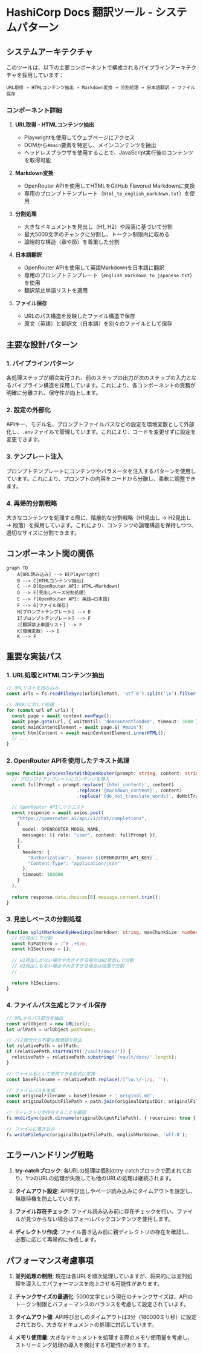 # HashiCorp Docs 翻訳ツール - システムパターン

## システムアーキテクチャ

このツールは、以下の主要コンポーネントで構成されるパイプラインアーキテクチャを採用しています：

```
URL取得 → HTMLコンテンツ抽出 → Markdown変換 → 分割処理 → 日本語翻訳 → ファイル保存
```

### コンポーネント詳細

1. **URL取得・HTMLコンテンツ抽出**
   - Playwrightを使用してウェブページにアクセス
   - DOMから`#main`要素を特定し、メインコンテンツを抽出
   - ヘッドレスブラウザを使用することで、JavaScript実行後のコンテンツを取得可能

2. **Markdown変換**
   - OpenRouter APIを使用してHTMLをGitHub Flavored Markdownに変換
   - 専用のプロンプトテンプレート（`html_to_english_markdown.txt`）を使用

3. **分割処理**
   - 大きなドキュメントを見出し（H1, H2）や段落に基づいて分割
   - 最大5000文字のチャンクに分割し、トークン制限内に収める
   - 論理的な構造（章や節）を尊重した分割

4. **日本語翻訳**
   - OpenRouter APIを使用して英語Markdownを日本語に翻訳
   - 専用のプロンプトテンプレート（`english_markdown_to_japanese.txt`）を使用
   - 翻訳禁止単語リストを適用

5. **ファイル保存**
   - URLのパス構造を反映したファイル構造で保存
   - 原文（英語）と翻訳文（日本語）を別々のファイルとして保存

## 主要な設計パターン

### 1. パイプラインパターン
各処理ステップが順次実行され、前のステップの出力が次のステップの入力となるパイプライン構造を採用しています。これにより、各コンポーネントの責務が明確に分離され、保守性が向上します。

### 2. 設定の外部化
APIキー、モデル名、プロンプトファイルパスなどの設定を環境変数として外部化し、`.env`ファイルで管理しています。これにより、コードを変更せずに設定を変更できます。

### 3. テンプレート注入
プロンプトテンプレートにコンテンツやパラメータを注入するパターンを使用しています。これにより、プロンプトの内容をコードから分離し、柔軟に調整できます。

### 4. 再帰的分割戦略
大きなコンテンツを処理する際に、階層的な分割戦略（H1見出し → H2見出し → 段落）を採用しています。これにより、コンテンツの論理構造を保持しつつ、適切なサイズに分割できます。

## コンポーネント間の関係

```mermaid
graph TD
    A[URL読み込み] --> B[Playwright]
    B --> C[HTMLコンテンツ抽出]
    C --> D[OpenRouter API: HTML→Markdown]
    D --> E[見出しベース分割処理]
    E --> F[OpenRouter API: 英語→日本語]
    F --> G[ファイル保存]
    H[プロンプトテンプレート] --> D
    I[プロンプトテンプレート] --> F
    J[翻訳禁止単語リスト] --> F
    K[環境変数] --> D
    K --> F
```

## 重要な実装パス

### 1. URL処理とHTMLコンテンツ抽出

```typescript
// URLリストを読み込み
const urls = fs.readFileSync(urlsFilePath, 'utf-8').split('\n').filter(url => url.trim() !== '');

// 各URLに対して処理
for (const url of urls) {
  const page = await context.newPage();
  await page.goto(url, { waitUntil: 'domcontentloaded', timeout: 3000 });
  const mainContentElement = await page.$('#main');
  const htmlContent = await mainContentElement.innerHTML();
  // ...
}
```

### 2. OpenRouter APIを使用したテキスト処理

```typescript
async function processTextWithOpenRouter(prompt: string, content: string, taskDescription: string): Promise<string> {
  // プロンプトテンプレートにコンテンツを挿入
  const fullPrompt = prompt.replace('{html_content}', content)
                          .replace('{markdown_content}', content)
                          .replace('{do_not_translate_words}', doNotTranslateSection);

  // OpenRouter APIにリクエスト
  const response = await axios.post(
    "https://openrouter.ai/api/v1/chat/completions",
    {
      model: OPENROUTER_MODEL_NAME,
      messages: [{ role: "user", content: fullPrompt }],
    },
    {
      headers: {
        "Authorization": `Bearer ${OPENROUTER_API_KEY}`,
        "Content-Type": "application/json"
      },
      timeout: 180000
    }
  );
  
  return response.data.choices[0].message.content.trim();
}
```

### 3. 見出しベースの分割処理

```typescript
function splitMarkdownByHeadings(markdown: string, maxChunkSize: number = 5000): string[] {
  // H1見出しで分割
  const h1Pattern = /^# .+$/m;
  const h1Sections = [];
  
  // H1見出しがない場合や大きすぎる場合はH2見出しで分割
  // H2見出しもない場合や大きすぎる場合は段落で分割
  // ...
  
  return h1Sections;
}
```

### 4. ファイルパス生成とファイル保存

```typescript
// URLからパス部分を抽出
const urlObject = new URL(url);
let urlPath = urlObject.pathname;

// パス部分から不要な接頭語を除去
let relativePath = urlPath;
if (relativePath.startsWith('/vault/docs/')) {
  relativePath = relativePath.substring('/vault/docs/'.length);
}

// ファイル名として使用できる形式に変換
const baseFilename = relativePath.replace(/[^\w.\/-]/g, '');

// ファイルパスを生成
const originalFilename = baseFilename + '_original.md';
const originalOutputFilePath = path.join(originalOutputDir, originalFilename);

// ディレクトリが存在することを確認
fs.mkdirSync(path.dirname(originalOutputFilePath), { recursive: true });

// ファイルに書き込み
fs.writeFileSync(originalOutputFilePath, englishMarkdown, 'utf-8');
```

## エラーハンドリング戦略

1. **try-catchブロック**: 各URLの処理は個別のtry-catchブロックで囲まれており、1つのURLの処理が失敗しても他のURLの処理は継続されます。

2. **タイムアウト設定**: API呼び出しやページ読み込みにタイムアウトを設定し、無限待機を防止しています。

3. **ファイル存在チェック**: ファイル読み込み前に存在チェックを行い、ファイルが見つからない場合はフォールバックコンテンツを使用します。

4. **ディレクトリ作成**: ファイル書き込み前に親ディレクトリの存在を確認し、必要に応じて再帰的に作成します。

## パフォーマンス考慮事項

1. **並列処理の制限**: 現在は各URLを順次処理していますが、将来的には並列処理を導入してパフォーマンスを向上させる可能性があります。

2. **チャンクサイズの最適化**: 5000文字という現在のチャンクサイズは、APIのトークン制限とパフォーマンスのバランスを考慮して設定されています。

3. **タイムアウト値**: API呼び出しのタイムアウトは3分（180000ミリ秒）に設定されており、大きなドキュメントの処理に対応しています。

4. **メモリ使用量**: 大きなドキュメントを処理する際のメモリ使用量を考慮し、ストリーミング処理の導入を検討する可能性があります。
